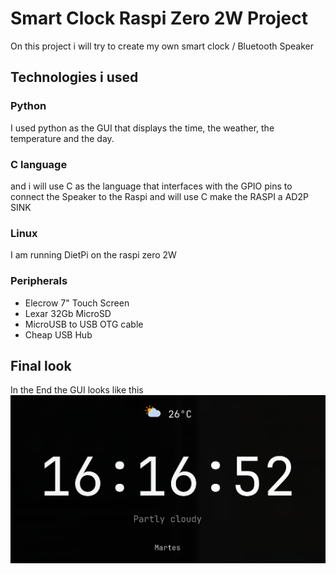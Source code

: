 # Smart Clock Raspi Zero 2W Project
On this project i will try to create my own smart clock / Bluetooth Speaker

## Technologies i used
### Python
I used python as the GUI that displays the time, the weather, the temperature and the day.
### C language
and i will use C as the language that interfaces with the GPIO pins to connect the Speaker to the Raspi and will use C make the RASPI a AD2P SINK
### Linux
I am running DietPi on the raspi zero 2W
### Peripherals 
- Elecrow 7" Touch Screen
- Lexar 32Gb MicroSD
- MicroUSB to USB OTG cable
- Cheap USB Hub
## Final look
In the End the GUI looks like this<br />
<img src="https://raw.githubusercontent.com/Lilithbtw/smart-clock/refs/heads/master/images/final-gui.png" alt="">